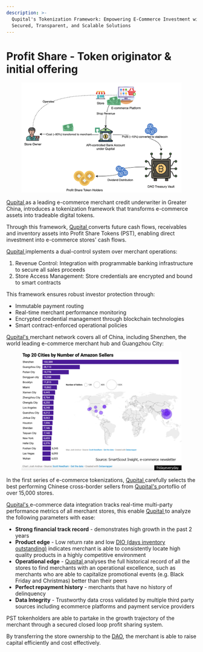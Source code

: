 ```yaml
---
description: >-
  Qupital's Tokenization Framework: Empowering E-Commerce Investment with
  Secured, Transparent, and Scalable Solutions
---
```


# Profit Share - Token originator & initial offering

<figure><img src=".gitbook/assets/image (21).png" alt="" width="563"><figcaption></figcaption></figure>

[Qupital ](<README (2).md#qupital>)as a leading e-commerce merchant credit underwriter in Greater China, introduces a tokenization framework that transforms e-commerce assets into tradeable digital tokens.&#x20;

Through this framework, [Qupital ](<README (2).md#qupital>)converts future cash flows, receivables and inventory assets into Profit Share Tokens (PST), enabling direct investment into e-commerce stores' cash flows.

[Qupital ](<README (2).md#qupital>)implements a dual-control system over merchant operations:

1. Revenue Control: Integration with programmable banking infrastructure to secure all sales proceeds
2. Store Access Management: Store credentials are encrypted and bound to smart contracts

This framework ensures robust investor protection through:

* Immutable payment routing
* Real-time merchant performance monitoring
* Encrypted credential management through blockchain technologies
* Smart contract-enforced operational policies

[Qupital's ](<README (2).md#qupital>)merchant network covers all of China, including Shenzhen, the world leading e-commerce merchant hub and Guangzhou City:

<figure><img src=".gitbook/assets/image (1) (1).png" alt="" width="563"><figcaption></figcaption></figure>

In the first series of e-commerce tokenizations, [Qupital ](<README (2).md#qupital>)carefully selects the best performing Chinese cross-border sellers from [Qupital's ](<README (2).md#qupital>)portoflio of over 15,000 stores.

[Qupital's ](<README (2).md#qupital>)e-commerce data integration tracks real-time multi-party performance metrics of all merchant stores, this enable [Qupital ](<README (2).md#qupital>)to analyze the following parameters with ease:

* **Strong financial track record** - demonstrates high growth in the past 2 years
* **Product edge** - Low return rate and low [DIO (days inventory outstanding)](<README (2).md#days-inventory-outstanding-dio>) indicates merchant is able to consistently locate high quality products in a highly competitive environment
* **Operational edge** - [Qupital ](<README (2).md#qupital>)analyses the full historical record of all the stores to find merchants with an operational excellence, such as merchants who are able to capitalize promotional events (e.g. Black Friday and Christmas) better than their peers
* **Perfect repayment history** - merchants that have no history of delinquency
* **Data Integrity** - Trustworthy data cross validated by multiple third party sources including ecommerce platforms and payment service providers

PST tokenholders are able to partake in the growth trajectory of the merchant through a secured closed loop profit sharing system.

By transferring the store ownership to the [DAO](<README (2).md#dao-decentralized-autonomous-organization>), the merchant is able to raise capital efficiently and cost effectively.
